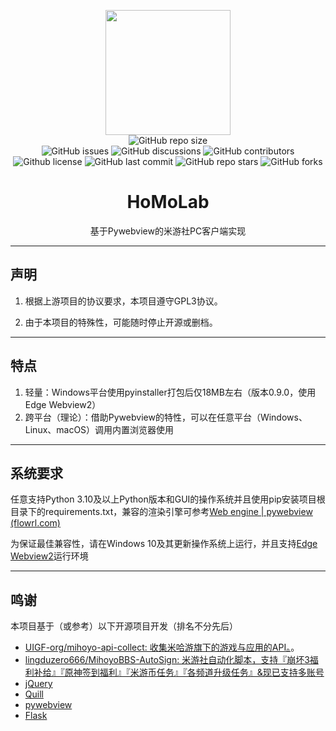 <p align="center">
  <img src="https://img1.imgtp.com/2023/08/11/UAt1X7KD.png" height="200">
  <br>
  <a href="https://github.com/Error063/HoMoLab" style="text-decoration: none;">
    <img alt="GitHub repo size" src="https://img.shields.io/github/repo-size/Error063/HoMoLab?style=flat-square">
  </a>
  <br>
  <a href="https://github.com/Error063/HoMoLab/issues" style="text-decoration: none;">
    <img alt="GitHub issues" src="https://img.shields.io/github/issues/Error063/HoMoLab?style=flat-square">
  </a>
  <a href="https://github.com/Error063/HoMoLab/discussions" style="text-decoration: none;">
    <img alt="GitHub discussions" src="https://img.shields.io/github/discussions/Error063/HoMoLab?color=%23555&style=flat-square">
  </a>
  <a href="https://github.com/Error063/HoMoLab/graphs/contributors" style="text-decoration: none;">
    <img alt="GitHub contributors" src="https://img.shields.io/github/contributors/Error063/HoMoLab?color=%23c0c0c0&style=flat-square">
  </a>
  <br>
  <a href="https://github.com/Error063/HoMoLab/blob/master/LICENSE" style="text-decoration: none;">
    <img alt="Github license" src="https://img.shields.io/static/v1?style=flat-square&label=license&message=GPL3&color=blueviolet">
  </a>
  <a href="https://github.com/Error063/HoMoLab/commits/main" style="text-decoration: none;">
    <img alt="GitHub last commit" src="https://img.shields.io/github/last-commit/Error063/HoMoLab?color=%23114514&style=flat-square">
  </a>
  <a href="https://github.com/Error063/HoMoLab/stargazers" style="text-decoration: none;">
    <img alt="GitHub repo stars" src="https://img.shields.io/github/stars/Error063/HoMoLab?color=%23aa4499&style=flat-square">
  </a>
  <a href="https://github.com/Error063/HoMoLab/forks" style="text-decoration: none;">
    <img alt="GitHub forks" src="https://img.shields.io/github/forks/Error063/HoMoLab?color=%23456789&style=flat-square">
  </a>
</p>

<h1 align="center">HoMoLab</h1>
<p align="center">基于Pywebview的米游社PC客户端实现</p>



---

## 声明

1. 根据上游项目的协议要求，本项目遵守GPL3协议。

2. 由于本项目的特殊性，可能随时停止开源或删档。

---

## 特点

  1. 轻量：Windows平台使用pyinstaller打包后仅18MB左右（版本0.9.0，使用Edge Webview2）
  2. 跨平台（理论）：借助Pywebview的特性，可以在任意平台（Windows、Linux、macOS）调用内置浏览器使用

---

## 系统要求

任意支持Python 3.10及以上Python版本和GUI的操作系统并且使用pip安装项目根目录下的requirements.txt，兼容的渲染引擎可参考[Web engine | pywebview (flowrl.com)](https://pywebview.flowrl.com/guide/renderer.html#gtk-webkit2)

为保证最佳兼容性，请在Windows 10及其更新操作系统上运行，并且支持[Edge Webview2](https://developer.microsoft.com/zh-cn/microsoft-edge/webview2/#download-section)运行环境

---

## 鸣谢

本项目基于（或参考）以下开源项目开发（排名不分先后）


- [UIGF-org/mihoyo-api-collect: 收集米哈游旗下的游戏与应用的API。](https://github.com/UIGF-org/mihoyo-api-collect)。
- [lingduzero666/MihoyoBBS-AutoSign: 米游社自动化脚本，支持『崩坏3福利补给』『原神签到福利』『米游币任务』『各频道升级任务』&现已支持多账号](https://github.com/lingduzero666/MihoyoBBS-AutoSign/tree/main)
- [jQuery](https://jquery.com/)
- [Quill](https://quilljs.com/)
- [pywebview](https://pywebview.flowrl.com/)
- [Flask](https://flask.palletsprojects.com/)

